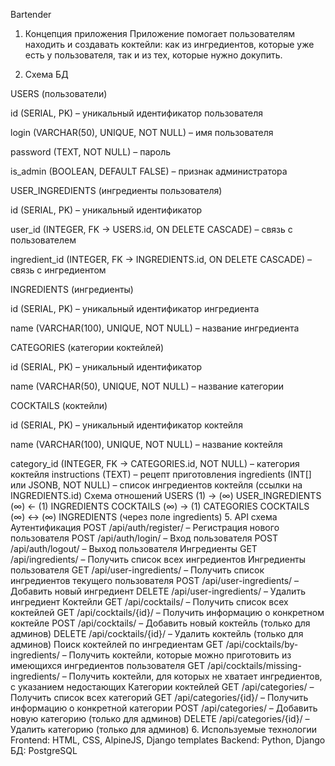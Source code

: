 Bartender

1. Концепция приложения
Приложение помогает пользователям находить и создавать коктейли: как из ингредиентов, которые уже есть у пользователя, так и из тех, которые нужно докупить.

2. Схема БД
   
USERS (пользователи)

id (SERIAL, PK) – уникальный идентификатор пользователя

login (VARCHAR(50), UNIQUE, NOT NULL) – имя пользователя

password (TEXT, NOT NULL) – пароль

is_admin (BOOLEAN, DEFAULT FALSE) – признак администратора

USER_INGREDIENTS (ингредиенты пользователя)

id (SERIAL, PK) – уникальный идентификатор

user_id (INTEGER, FK → USERS.id, ON DELETE CASCADE) – связь с пользователем

ingredient_id (INTEGER, FK → INGREDIENTS.id, ON DELETE CASCADE) – связь с ингредиентом

INGREDIENTS (ингредиенты)

id (SERIAL, PK) – уникальный идентификатор ингредиента

name (VARCHAR(100), UNIQUE, NOT NULL) – название ингредиента

CATEGORIES (категории коктейлей)

id (SERIAL, PK) – уникальный идентификатор

name (VARCHAR(50), UNIQUE, NOT NULL) – название категории

COCKTAILS (коктейли)

id (SERIAL, PK) – уникальный идентификатор коктейля

name (VARCHAR(100), UNIQUE, NOT NULL) – название коктейля

category_id (INTEGER, FK → CATEGORIES.id, NOT NULL) – категория коктейля
instructions (TEXT) – рецепт приготовления
ingredients (INT[] или JSONB, NOT NULL) – список ингредиентов коктейля (ссылки на INGREDIENTS.id)
Схема отношений
USERS (1) → (∞) USER_INGREDIENTS (∞) ← (1) INGREDIENTS
COCKTAILS (∞) → (1) CATEGORIES
COCKTAILS (∞) ↔ (∞) INGREDIENTS (через поле ingredients)
5. API схема
Аутентификация
POST /api/auth/register/ – Регистрация нового пользователя
POST /api/auth/login/ – Вход пользователя
POST /api/auth/logout/ – Выход пользователя
Ингредиенты
GET /api/ingredients/ – Получить список всех ингредиентов
Ингредиенты пользователя
GET /api/user-ingredients/ – Получить список ингредиентов текущего пользователя
POST /api/user-ingredients/ – Добавить новый ингредиент
DELETE /api/user-ingredients/ – Удалить ингредиент
Коктейли
GET /api/cocktails/ – Получить список всех коктейлей
GET /api/cocktails/{id}/ – Получить информацию о конкретном коктейле
POST /api/cocktails/ – Добавить новый коктейль (только для админов)
DELETE /api/cocktails/{id}/ – Удалить коктейль (только для админов)
Поиск коктейлей по ингредиентам
GET /api/cocktails/by-ingredients/ – Получить коктейли, которые можно приготовить из имеющихся ингредиентов пользователя
GET /api/cocktails/missing-ingredients/ – Получить коктейли, для которых не хватает ингредиентов, с указанием недостающих
Категории коктейлей
GET /api/categories/ – Получить список всех категорий
GET /api/categories/{id}/ – Получить информацию о конкретной категории
POST /api/categories/ – Добавить новую категорию (только для админов)
DELETE /api/categories/{id}/ – Удалить категорию (только для админов)
6. Используемые технологии
Frontend: HTML, CSS, AlpineJS, Django templates
Backend: Python, Django
БД: PostgreSQL
